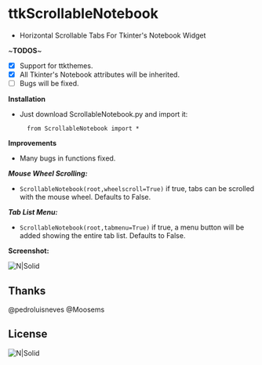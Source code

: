 # ttkScrollableNotebook
- Horizontal Scrollable Tabs For Tkinter's Notebook Widget

~**TODOS**~
- [x] Support for ttkthemes.
- [x] All Tkinter's Notebook attributes will be inherited.
- [ ] Bugs will be fixed.

**Installation**
- Just download ScrollableNotebook.py and import it:

        from ScrollableNotebook import *

**Improvements**
- Many bugs in functions fixed.

***Mouse Wheel Scrolling:***
- `ScrollableNotebook(root,wheelscroll=True)` if true, tabs can be scrolled with the mouse wheel. Defaults to False.

***Tab List Menu:***
- `ScrollableNotebook(root,tabmenu=True)` if true, a menu button will be added showing the entire tab list. Defaults to False.

**Screenshot:**

![N|Solid](https://github.com/muhammeteminturgut/ttkScrollableNotebook/blob/master/Demonstration.gif?raw=true?raw=true)

Thanks
----
@pedroluisneves
@Moosems

License
----
![N|Solid](https://www.gnu.org/graphics/gplv3-127x51.png)
